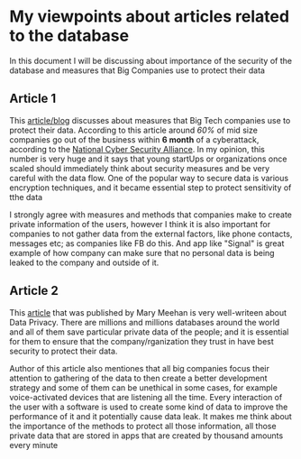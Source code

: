 # My viewpoints about articles related to the database 

In this document I will be discussing about importance of the security of the database and measures that Big Companies use to protect their data

## Article 1

This [article/blog](https://www.endpointprotector.com/blog/5-ways-big-companies-protect-their-data/) discusses about measures that Big Tech companies use to protect their data. According to this article around *60%* of mid size companies go out of the  business within **6 month** of a cyberattack, according to the [National Cyber Security Alliance](https://staysafeonline.org/). In my opinion, this number is very huge and it says that young startUps or organizations once scaled should immediately think about security measures and be very careful with the data flow. One of the  popular way to secure data is various encryption techniques, and it became essential step to protect sensitivity of tthe data

I strongly agree with measures and methods that companies make to create private information of the users, however I think it is also important for companies to not gather data from the external factors, like phone contacts, messages etc; as companies like FB do this. And app like "Signal" is great example of how company can make sure that no personal data is being leaked to the company and outside of it.

## Article 2

This [article](https://www.forbes.com/sites/marymeehan/2019/11/26/data-privacy-will-be-the-most-important-issue-in-the-next-decade/?sh=7d7a2e491882) that was published by  Mary  Meehan is very well-writeen about Data Privacy. There are millions and millions databases around the world and all of them save particular private data of the people; and it is essential for them to ensure that the company/rganization they trust in have best security to protect their data.    

Author of this article also mentiones that all big companies focus their attention to gathering of the data to then create a better development strategy and some of them can be unethical in some cases, for example voice-activated devices that are listening all the time. Every interaction of the user with a software is used to create some kind of data to improve the performance of it and it potentially cause data leak. It makes me think about the importance of the methods to protect all those information, all those private data that are stored in apps that are created by thousand amounts every minute  
